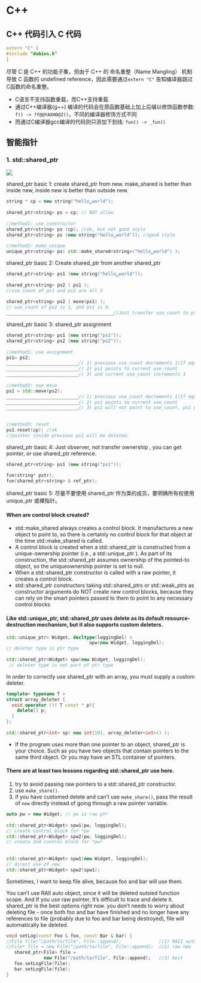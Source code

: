 # C++

## C++ 代码引入 C 代码

```cpp
extern "C" {
#include "dubins.h"
}
```
尽管 C 是 C++ 的功能子集，但由于 C++ 的 命名重整（Name Mangling） 机制导致 C 函数的 undefined reference，因此需要通过`extern "C"` 告知编译器跳过C函数的命名重整。

- C语言不支持函数重载，而C++支持重载.
- 通过C++编译器(g++) 编译的代码会在原函数基础上加上后缀以修饰函数参数: `f() -> ?f@@YAXHD@Z()`，不同的编译器修饰方式不同
- 而通过C编译器gcc编译的代码则只添加下划线: `fun() -> _fun()`




## 智能指针
### 1. std::shared_ptr
![](https://www.google.com/url?sa=i&url=http%3A%2F%2Fzhaoyan.website%2Fxinzhi%2Fcpp%2Fhtml%2Fcppsu43.html&psig=AOvVaw1VpPukzttPqgph7AeLsAGi&ust=1612509471923000&source=images&cd=vfe&ved=0CAIQjRxqFwoTCOjdtIXYz-4CFQAAAAAdAAAAABAO)

shared_ptr basic 1: create shared_ptr from new. make_shared is better than inside new, inside new is better than outside new.
```cpp
string * cp = new string("hello␣world"); 
 
shared_ptr<string> ps = cp; // NOT allow 
 
//method1: use constructor 
shared_ptr<string> ps (cp); //ok, but not good style 
shared_ptr<string> ps (new string("hello␣world")); //good style 
 
//method2: make_unique 
unique_ptr<string> ps( std::make_shared<string>("hello␣world") );
```

shared_ptr basic 2: Create shared_ptr from another shared_ptr
```cpp
shared_ptr<string> ps1 (new string("hello␣world")); 
 
shared_ptr<string> ps2 ( ps1 ); 
//use_count of ps1 and ps2 are all 2 
 
shared_ptr<string> ps2 ( move(ps1) ); 
// use_count of ps2 is 1, and ps1 is 0. 
________________________________________//Just transfer use_count to ps2, not ownership.
```

shared_ptr basic 3: shared_ptr assignment
```cpp
shared_ptr<string> ps1 (new string("ps1")); 
shared_ptr<string> ps2 (new string("ps2")); 
 
//method1: use assignment 
ps1= ps2; 
___________________________// 1) previous use_count decrements 1(If equal 0, will delete) 
___________________________// 2) ps1 points to current use_count 
___________________________// 3) and current use_count increments 1 
 
//method2: use move 
ps1 = std::move(ps2); 
___________________________// 1) previous use_count decrements 1(If equal 0, will delete) 
___________________________// 2) ps1 points to current use_count 
___________________________// 3) ps2 will not point to use_count, ps1 point it, but NOT increment 1 
 
 
//method3: reset 
ps1.reset(cp); //ok 
//pointer inside previous ps1 will be deleted.
```

shared_ptr basic 4: Just observer, not transfer ownership , you can get pointer, or use shared_ptr reference.
```cpp
shared_ptr<string> ps1 (new string("ps1")); 
 
fun(string* pstr); 
fun(shared_ptr<string> & ref_ptr);
```

shared_ptr basic 5: 尽量不要使用 shared_ptr 作为类的成员，要明确所有权使用 unique_ptr 或裸指针。

#### When are control block created?
- std::make_shared always creates a control block. It manufactures a new object to point to, so there is certainly no control block for that object at the time std::make_shared is called.
- A control block is created when a std::shared_ptr is constructed from a unique-ownership pointer (i.e., a std::unique_ptr ). As part of its construction, the std::shared_ptr assumes ownership of the pointed-to object, so the uniqueownership pointer is set to null.
- When a std::shared_ptr constructor is called with a raw pointer, it creates a control block.
- std::shared_ptr constructors taking std::shared_ptrs or std::weak_ptrs as constructor arguments do NOT create new control blocks, because they can rely on the smart pointers passed to them to point to any necessary control blocks

#### Like std::unique_ptr, std::shared_ptr uses delete as its default resource-destruction mechanism, but it also supports custom deleters.
```cpp
std::unique_ptr< Widget, decltype(loggingDel) > 
                               upw(new Widget, loggingDel); 
// deleter type is ptr type 
 
std::shared_ptr<Widget> spw(new Widget, loggingDel); 
 // deleter type is not part of ptr type
```

In order to correctly use shared_ptr with an array, you must supply a custom deleter.
```cpp
template< typename T > 
struct array_deleter { 
  void operator ()( T const * p){ 
    delete[] p; 
  } 
}; 
 
std::shared_ptr<int> sp( new int[10], array_deleter<int>() );
```

- If the program uses more than one pointer to an object, shared_ptr is your choice. Such as you have two objects that contain pointers to the same third object. Or you may have an STL container of pointers.

#### There are at least two lessons regarding std::shared_ptr use here. 
1) try to avoid passing raw pointers to a std::shared_ptr constructor. 
2) use `make_share()`. 
3) if you have customed delete and can’t use `make_share()`, pass the result of `new` directly instead of going through a raw pointer variable.
```cpp
auto pw = new Widget; // pw is raw ptr 
 
std::shared_ptr<Widget> spw1(pw, loggingDel); 
// create control block for *pw 
std::shared_ptr<Widget> spw2(pw, loggingDel); 
// create 2nd control block for *pw! 
 
 
std::shared_ptr<Widget> spw1(new Widget, loggingDel); 
// direct use of new 
std::shared_ptr<Widget> spw2(spw1);
```

Sometimes, I want to keep file alive, because foo and bar will use them.

You can’t use RAII auto object, since it will be deleted outsied function scope. And If you use raw pointer, It’s difficult to trace and delete it. shared_ptr is the best options right now. you don’t needs to worry about deleting file - once both foo and bar have finished and no longer have any references to file (probably due to foo and bar being destroyed), file will automatically be deleted.
```cpp
void setLog(const Foo & foo, const Bar & bar) { 
//File file("/path/to/file", File::append);              //1) RAII auto obj 
//File* file = new File("/path/to/file", File::append);  //2) raw new 
   shared_ptr<File> file = 
              new File("/path/to/file", File::append);   //3) best 
   foo.setLogFile(file); 
   bar.setLogFile(file); 
}
```
